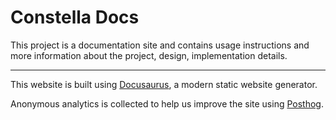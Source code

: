 # Constella Docs

This project is a documentation site and contains usage instructions and more information about the project, design, implementation details.

---

This website is built using [Docusaurus](https://docusaurus.io/), a modern static website generator.
 
Anonymous analytics is collected to help us improve the site using [Posthog](https://posthog.com/).